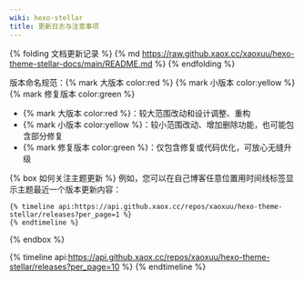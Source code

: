 ```yaml
---
wiki: hexo-stellar
title: 更新日志与注意事项
---
```


{% folding 文档更新记录 %}
{% md https://raw.github.xaox.cc/xaoxuu/hexo-theme-stellar-docs/main/README.md %}
{% endfolding %}

版本命名规范：{% mark 大版本 color:red %} {% mark 小版本 color:yellow %} {% mark 修复版本 color:green %}
- {% mark 大版本 color:red %}：较大范围改动和设计调整、重构
- {% mark 小版本 color:yellow %}：较小范围改动、增加删除功能，也可能包含部分修复
- {% mark 修复版本 color:green %}：仅包含修复或代码优化，可放心无缝升级

{% box 如何关注主题更新 %}
例如，您可以在自己博客任意位置用时间线标签显示主题最近一个版本更新内容：
```
{% timeline api:https://api.github.xaox.cc/repos/xaoxuu/hexo-theme-stellar/releases?per_page=1 %}
{% endtimeline %}
```

{% endbox %}

{% timeline api:https://api.github.xaox.cc/repos/xaoxuu/hexo-theme-stellar/releases?per_page=10 %}
{% endtimeline %}
